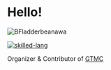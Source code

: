 # Hello!

![BFladderbeanawa](https://github-readme-stats.vercel.app/api?username=BFladderbeanawa&theme=gruvbox&show_icons=true)

[![skilled-lang](https://skillicons.dev/icons?i=c,go,java,py,js,ts,vue,react)](https://skillicons.dev)

Organizer & Contributor of [GTMC](https://github.com/tanhHeng/GraduateTextsInTechnicalMC)